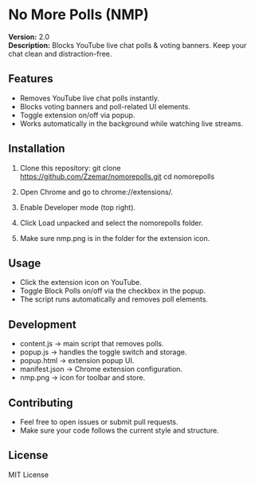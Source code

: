 # No More Polls (NMP)

**Version:** 2.0  
**Description:** Blocks YouTube live chat polls & voting banners. Keep your chat clean and distraction-free.

## Features

- Removes YouTube live chat polls instantly.
- Blocks voting banners and poll-related UI elements.
- Toggle extension on/off via popup.
- Works automatically in the background while watching live streams.

## Installation

1. Clone this repository:
git clone https://github.com/Zzemar/nomorepolls.git
cd nomorepolls

2. Open Chrome and go to chrome://extensions/.
3. Enable Developer mode (top right).
4. Click Load unpacked and select the nomorepolls folder.
5. Make sure nmp.png is in the folder for the extension icon.

## Usage

- Click the extension icon on YouTube.
- Toggle Block Polls on/off via the checkbox in the popup.
- The script runs automatically and removes poll elements.

## Development

- content.js → main script that removes polls.
- popup.js → handles the toggle switch and storage.
- popup.html → extension popup UI.
- manifest.json → Chrome extension configuration.
- nmp.png → icon for toolbar and store.

## Contributing

- Feel free to open issues or submit pull requests.
- Make sure your code follows the current style and structure.

## License

MIT License